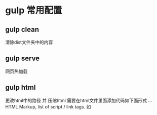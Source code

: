 # gulp 常用配置

## gulp clean 
清除dist文件夹中的内容

## gulp serve
网页热加载

## gulp html 
更改html中的路径 并 压缩html
需要在html文件里面添加代码如下面形式
        <!-- build:<type>(alternate search path)    <path> <parameters> -->
         ... HTML Markup, list of script / link tags.
        <!-- endbuild -->
    如     
        <!-- build:css css/combined.css -->
        <link href="css/one.css" rel="stylesheet">
        <link href="css/two.css" rel="stylesheet">
        <!-- endbuild -->

  

   

